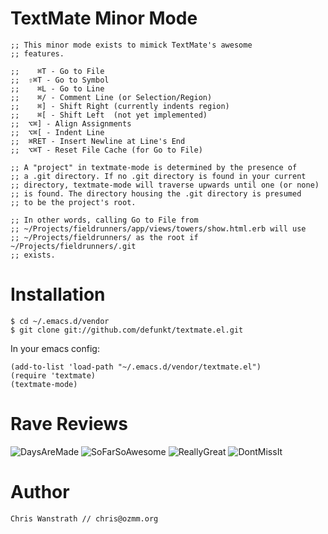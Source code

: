 TextMate Minor Mode
===================

    ;; This minor mode exists to mimick TextMate's awesome
    ;; features. 
    
    ;;    ⌘T - Go to File
    ;;  ⇧⌘T - Go to Symbol
    ;;    ⌘L - Go to Line
    ;;    ⌘/ - Comment Line (or Selection/Region)
    ;;    ⌘] - Shift Right (currently indents region)
    ;;    ⌘[ - Shift Left  (not yet implemented)
    ;;  ⌥⌘] - Align Assignments
    ;;  ⌥⌘[ - Indent Line
    ;;  ⌘RET - Insert Newline at Line's End
    ;;  ⌥⌘T - Reset File Cache (for Go to File)
    
    ;; A "project" in textmate-mode is determined by the presence of
    ;; a .git directory. If no .git directory is found in your current
    ;; directory, textmate-mode will traverse upwards until one (or none)
    ;; is found. The directory housing the .git directory is presumed
    ;; to be the project's root.
    
    ;; In other words, calling Go to File from 
    ;; ~/Projects/fieldrunners/app/views/towers/show.html.erb will use
    ;; ~/Projects/fieldrunners/ as the root if ~/Projects/fieldrunners/.git
    ;; exists.

Installation
============

    $ cd ~/.emacs.d/vendor
    $ git clone git://github.com/defunkt/textmate.el.git

In your emacs config:

    (add-to-list 'load-path "~/.emacs.d/vendor/textmate.el")
    (require 'textmate)
    (textmate-mode)

Rave Reviews
============

![DaysAreMade](http://img.skitch.com/20081125-mgwafnkj3cku5dwqukqns57eus.png)
![SoFarSoAwesome](http://img.skitch.com/20081125-m2snw6s36eh7aifc3dh6acxk72.png)
![ReallyGreat](http://img.skitch.com/20081126-pk4qt8itb1482y7kg963af2aj1.png)
![DontMissIt](http://img.skitch.com/20081127-g77d1iy86nu1wdi7y8amhd6ixy.png)

Author
======

    Chris Wanstrath // chris@ozmm.org
